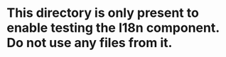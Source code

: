 # This directory is only present to enable testing the I18n component. Do not use any files from it.
